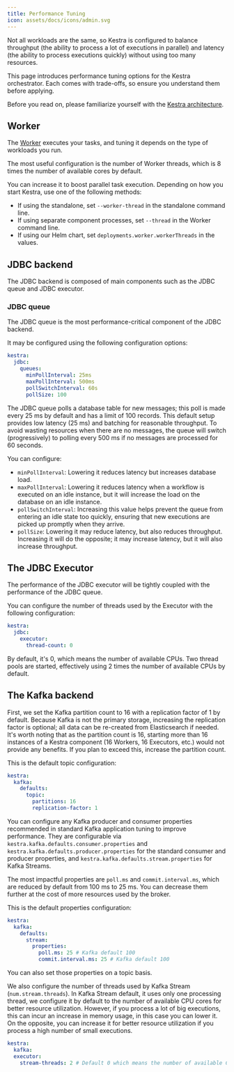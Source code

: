 ```yaml
---
title: Performance Tuning
icon: assets/docs/icons/admin.svg
---
```


Not all workloads are the same, so Kestra is configured to balance throughput (the ability to process a lot of executions in parallel) and latency (the ability to process executions quickly) without using too many resources.

This page introduces performance tuning options for the Kestra orchestrator. Each comes with trade-offs, so ensure you understand them before applying.

Before you read on, please familiarize yourself with the [Kestra architecture](../07.architecture).

## Worker

The [Worker](../07.architecture/05.worker.md) executes your tasks, and tuning it depends on the type of workloads you run.

The most useful configuration is the number of Worker threads, which is 8 times the number of available cores by default.

You can increase it to boost parallel task execution. Depending on how you start Kestra, use one of the following methods:

- If using the standalone, set `--worker-thread` in the standalone command line.
- If using separate component processes, set `--thread` in the Worker command line.
- If using our Helm chart, set `deployments.worker.workerThreads` in the values.

## JDBC backend

The JDBC backend is composed of main components such as the JDBC queue and JDBC executor.

### JDBC queue

The JDBC queue is the most performance-critical component of the JDBC backend.

It may be configured using the following configuration options:

```yaml
kestra:
  jdbc:
    queues:
      minPollInterval: 25ms
      maxPollInterval: 500ms
      pollSwitchInterval: 60s
      pollSize: 100
```

The JDBC queue polls a database table for new messages; this poll is made every 25 ms by default and has a limit of 100 records.
This default setup provides low latency (25 ms) and batching for reasonable throughput.
To avoid wasting resources when there are no messages, the queue will switch (progressively) to polling every 500 ms if no messages are processed for 60 seconds.

You can configure:
- `minPollInterval`: Lowering it reduces latency but increases database load.
- `maxPollInterval`: Lowering it reduces latency when a workflow is executed on an idle instance, but it will increase the load on the database on an idle instance.
- `pollSwitchInterval`: Increasing this value helps prevent the queue from entering an idle state too quickly, ensuring that new executions are picked up promptly when they arrive.
- `pollSize`: Lowering it may reduce latency, but also reduces throughput. Increasing it will do the opposite; it may increase latency, but it will also increase throughput.

## The JDBC Executor

The performance of the JDBC executor will be tightly coupled with the performance of the JDBC queue.

You can configure the number of threads used by the Executor with the following configuration:

```yaml
kestra:
  jdbc:
    executor:
      thread-count: 0
```

By default, it's 0, which means the number of available CPUs. Two thread pools are started, effectively using 2 times the number of available CPUs by default.

## The Kafka backend

First, we set the Kafka partition count to 16 with a replication factor of 1 by default. Because Kafka is not the primary storage, increasing the replication factor is optional; all data can be re-created from Elasticsearch if needed. It's worth noting that as the partition count is 16, starting more than 16 instances of a Kestra component (16 Workers, 16 Executors, etc.) would not provide any benefits. If you plan to exceed this, increase the partition count.

This is the default topic configuration:

```yaml
kestra:
  kafka:
    defaults:
      topic:
        partitions: 16
        replication-factor: 1
```

You can configure any Kafka producer and consumer properties recommended in standard Kafka application tuning to improve performance.
They are configurable via `kestra.kafka.defaults.consumer.properties` and `kestra.kafka.defaults.producer.properties` for the standard consumer and producer properties, and `kestra.kafka.defaults.stream.properties` for Kafka Streams.

The most impactful properties are `poll.ms` and `commit.interval.ms`, which are reduced by default from 100 ms to 25 ms. You can decrease them further at the cost of more resources used by the broker.

This is the default properties configuration:

```yaml
kestra:
  kafka:
    defaults:
      stream:
        properties:
          poll.ms: 25 # Kafka default 100
          commit.interval.ms: 25 # Kafka default 100
```

You can also set those properties on a topic basis.

We also configure the number of threads used by Kafka Stream (`num.stream.threads`). In Kafka Stream default, it uses only one processing thread, we configure it by default to the number of available CPU cores for better resource utilization.
However, if you process a lot of big executions, this can incur an increase in memory usage, in this case you can lower it.
On the opposite, you can increase it for better resource utilization if you process a high number of small executions.

```yaml
kestra:
  kafka:
  executor:
    stream-threads: 2 # Default 0 which means the number of available CPU cores
```